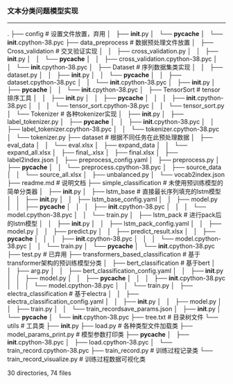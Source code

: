 ### 文本分类问题模型实现
---
.
├── config # 设置文件放置，弃用
│   ├── __init__.py
│   └── __pycache__
│       └── __init__.cpython-38.pyc
├── data_preprocess # 数据预处理文件放置
│   ├── Cross_validation # 交叉验证实现
│   │   ├── cross_validation.py
│   │   ├── __init__.py
│   │   └── __pycache__
│   │       ├── cross_validation.cpython-38.pyc
│   │       └── __init__.cpython-38.pyc
│   ├── Dataset # 序列数据集类实现
│   │   ├── dataset.py
│   │   ├── __init__.py
│   │   └── __pycache__
│   │       ├── dataset.cpython-38.pyc
│   │       └── __init__.cpython-38.pyc
│   ├── __init__.py
│   ├── __pycache__
│   │   └── __init__.cpython-38.pyc
│   ├── TensorSort # tensor排序工具
│   │   ├── __init__.py
│   │   ├── __pycache__
│   │   │   ├── __init__.cpython-38.pyc
│   │   │   └── tensor_sort.cpython-38.pyc
│   │   └── tensor_sort.py
│   └── Tokenizer # 各种tokenizer实现
│       ├── __init__.py
│       ├── label_tokenizer.py
│       ├── __pycache__
│       │   ├── __init__.cpython-38.pyc
│       │   ├── label_tokenizer.cpython-38.pyc
│       │   └── tokenizer.cpython-38.pyc
│       └── tokenizer.py
├── dataset # 根据不同任务在此预处理数据
│   ├── eval_data
│   │   └── eval.xlsx
│   ├── expand_data
│   │   └── expand_all.xlsx
│   ├── final_.xlsx
│   ├── final.xlsx
│   ├── label2index.json
│   ├── preprocess_config.yaml
│   ├── preprocess.py
│   ├── __pycache__
│   │   └── preprocess.cpython-38.pyc
│   ├── source_data
│   │   └── source_all.xlsx
│   ├── unbalanced.py
│   └── vocab2index.json
├── readme.md # 说明文档
├── simple_classification # 未使用预训练模型的简单分类器
│   ├── __init__.py
│   ├── lstm_base # 直接最长序列填充的lstm模型
│   │   ├── __init__.py
│   │   ├── lstm_base_config.yaml
│   │   ├── model.py
│   │   ├── __pycache__
│   │   │   ├── __init__.cpython-38.pyc
│   │   │   └── model.cpython-38.pyc
│   │   └── train.py
│   ├── lstm_pack # 进行pack后的lstm模型
│   │   ├── __init__.py
│   │   ├── lstm_pack_config.yaml
│   │   ├── model.py
│   │   ├── predict.py
│   │   ├── predict_result.xlsx
│   │   ├── __pycache__
│   │   │   ├── __init__.cpython-38.pyc
│   │   │   └── model.cpython-38.pyc
│   │   └── train.py
│   └── __pycache__
│       └── __init__.cpython-38.pyc
├── test.py # 已弃用
├── transformers_based_classification # 基于transformer架构的预训练模型分类
│   ├── bert_classification # 基于bert
│   │   ├── arg.py
│   │   ├── bert_classification_config.yaml
│   │   ├── __init__.py
│   │   ├── model.py
│   │   ├── __pycache__
│   │   │   ├── __init__.cpython-38.pyc
│   │   │   └── model.cpython-38.pyc
│   │   └── train.py
│   ├── electra_classification # 基于electra
│   │   ├── electra_classification_config.yaml
│   │   ├── __init__.py
│   │   ├── model.py
│   │   ├── train.py
│   │   └── train_recordsave_params.json
│   ├── __init__.py
│   └── __pycache__
│       └── __init__.cpython-38.pyc
├── tree.txt # 目录树文件
└── utils # 工具类
    ├── __init__.py
    ├── load.py # 各种类型文件加载类
    ├── model_params_print.py # 模型参数打印类
    ├── __pycache__
    │   ├── __init__.cpython-38.pyc
    │   ├── load.cpython-38.pyc
    │   └── train_record.cpython-38.pyc
    ├── train_record.py # 训练过程记录类
    └── train_record_visualize.py # 训练过程数据可视化类

30 directories, 74 files

